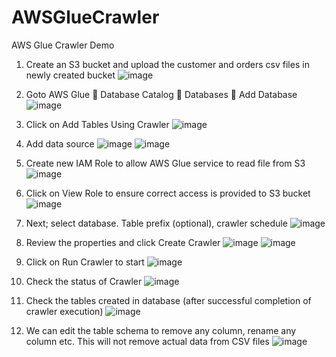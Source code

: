 # AWSGlueCrawler
AWS Glue Crawler Demo
1.	Create an S3 bucket and upload the customer and orders csv files in newly created bucket
   ![image](https://github.com/user-attachments/assets/c3d3633a-2e0b-4eeb-9a5d-f0f66f923cff)
  
2.	Goto AWS Glue  Database Catalog  Databases  Add Database
   ![image](https://github.com/user-attachments/assets/beb29bf0-b6e5-4802-89c9-33782932e213)

3.	Click on Add Tables Using Crawler
   ![image](https://github.com/user-attachments/assets/533468d7-a127-4aa5-9b48-a624314d8151)

4.	Add data source
  	![image](https://github.com/user-attachments/assets/74a68297-e39a-4622-a3dc-61df94d68de1)
    ![image](https://github.com/user-attachments/assets/93aaed54-7973-4561-a16d-d0f1fb3dbd2c)

5.	Create new IAM Role to allow AWS Glue service to read file from S3
    ![image](https://github.com/user-attachments/assets/97d9daf8-139e-4b82-9909-64f4604eabda)

6.	Click on View Role to ensure correct access is provided to S3 bucket
    ![image](https://github.com/user-attachments/assets/5f839030-b8c2-4286-8726-4348cb2a6960)

7.	Next; select database. Table prefix (optional), crawler schedule
    ![image](https://github.com/user-attachments/assets/ccb317ee-d24e-4a10-a8d2-56f8398b5af8)

8.	Review the properties and click Create Crawler
    ![image](https://github.com/user-attachments/assets/17c3451e-9c50-4b40-ae71-eb8814238e30)
    ![image](https://github.com/user-attachments/assets/e96640c6-f747-4cb7-a74c-d1a7bb95507c)

9.	Click on Run Crawler to start
    ![image](https://github.com/user-attachments/assets/f7b83d94-ea9d-4bf4-bd64-62d4bfb83ba7)

10.	Check the status of Crawler
    ![image](https://github.com/user-attachments/assets/04dba218-0917-495b-9301-d20a70d550b9)

11.	Check the tables created in database (after successful completion of crawler execution)
    ![image](https://github.com/user-attachments/assets/274390bf-878e-4699-92a2-36cb76a81b37)

12.	We can edit the table schema to remove any column, rename any column etc. This will not remove actual data from CSV files
    ![image](https://github.com/user-attachments/assets/6565a080-058e-4e25-85e8-504b0d7e9b86)

   	
